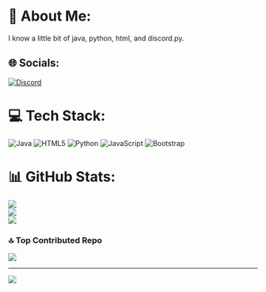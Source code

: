 # 💫 About Me:
I know a little bit of java, python, html, and discord.py.


## 🌐 Socials:
[![Discord](https://img.shields.io/badge/Discord-%237289DA.svg?logo=discord&logoColor=white)]([https://discord.gg/sjrDM6WES2])

# 💻 Tech Stack:
![Java](https://img.shields.io/badge/java-%23ED8B00.svg?style=flat&logo=java&logoColor=white) ![HTML5](https://img.shields.io/badge/html5-%23E34F26.svg?style=flat&logo=html5&logoColor=white) ![Python](https://img.shields.io/badge/python-3670A0?style=flat&logo=python&logoColor=ffdd54) ![JavaScript](https://img.shields.io/badge/javascript-%23323330.svg?style=flat&logo=javascript&logoColor=%23F7DF1E) ![Bootstrap](https://img.shields.io/badge/bootstrap-%23563D7C.svg?style=flat&logo=bootstrap&logoColor=white)
# 📊 GitHub Stats:
![](https://github-readme-stats.vercel.app/api?username=RJ1002&theme=dark&hide_border=true&include_all_commits=true&count_private=false)<br/>
![](https://github-readme-streak-stats.herokuapp.com/?user=RJ1002&theme=dark&hide_border=true)<br/>
![](https://github-readme-stats.vercel.app/api/top-langs/?username=RJ1002&theme=dark&hide_border=true&include_all_commits=true&count_private=false&layout=compact)

### 🔝 Top Contributed Repo
![](https://github-contributor-stats.vercel.app/api?username=RJ1002&limit=5&theme=dark&combine_all_yearly_contributions=true)

---
[![](https://visitcount.itsvg.in/api?id=RJ1002&icon=0&color=0)](https://visitcount.itsvg.in)

<!-- Proudly created with GPRM ( https://gprm.itsvg.in ) -->
